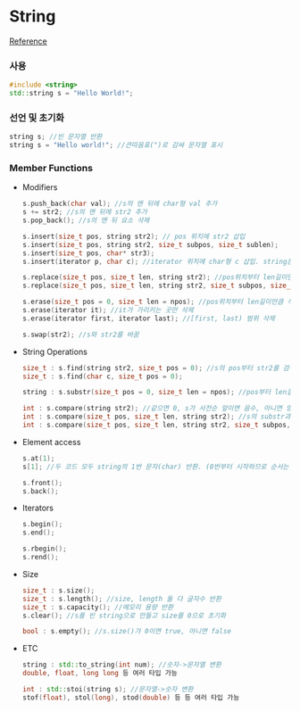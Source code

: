 # String
<a href="https://www.cplusplus.com/reference/string/string/">Reference</a>

### 사용

```c++
#include <string>
std::string s = "Hello World!";
```

### 선언 및 초기화

```c++
string s; //빈 문자열 반환
string s = "Hello world!"; //큰따옴표(")로 감싸 문자열 표시
```

### Member Functions

* Modifiers
    ```c++
    s.push_back(char val); //s의 맨 뒤에 char형 val 추가
    s += str2; //s의 맨 뒤에 str2 추가
    s.pop_back(); //s의 맨 뒤 요소 삭제

    s.insert(size_t pos, string str2); // pos 위치에 str2 삽입
    s.insert(size_t pos, string str2, size_t subpos, size_t sublen); 
    s.insert(size_t pos, char* str3);
    s.insert(iterator p, char c); //iterator 위치에 char형 c 삽입. string은 삽입 불가

    s.replace(size_t pos, size_t len, string str2); //pos위치부터 len길이만큼 str2로 교체
    s.replace(size_t pos, size_t len, string str2, size_t subpos, size_t sublen); //str2의 substtr

    s.erase(size_t pos = 0, size_t len = npos); //pos위치부터 len길이만큼 삭제
    s.erase(iterator it); //it가 가리키는 곳만 삭제
    s.erase(iterator first, iterator last); //[first, last) 범위 삭제

    s.swap(str2); //s와 str2를 바꿈
    ```

* String Operations
    ```c++
    size_t : s.find(string str2, size_t pos = 0); //s의 pos부터 str2를 검색, 첫 위치 반환. str2가 없으면 string::npos(size_t의 maximum) 반환
    size_t : s.find(char c, size_t pos = 0);

    string : s.substr(size_t pos = 0, size_t len = npos); //pos부터 len길이의 string 반환

    int : s.compare(string str2); //같으면 0, s가 사전순 앞이면 음수, 아니면 양수 반환
    int : s.compare(size_t pos, size_t len, string str2); //s의 substr과 str2 비교
    int : s.compare(size_t pos, size_t len, string str2, size_t subpos, size_t sublen);
    ```

* Element access
    ```c++
    s.at(1);
    s[1]; //두 코드 모두 string의 1번 문자(char) 반환. (0번부터 시작하므로 순서는 2번째 요소)
    
    s.front();
    s.back();
    ```

* Iterators
    ```c++
    s.begin();
    s.end();

    s.rbegin();
    s.rend();
    ```

* Size
    ```c++
    size_t : s.size();
    size_t : s.length(); //size, length 둘 다 글자수 반환
    size_t : s.capacity(); //메모리 용량 반환
    s.clear(); //s를 빈 string으로 만들고 size를 0으로 초기화

    bool : s.empty(); //s.size()가 0이면 true, 아니면 false
    ```

* ETC
    ```c++
    string : std::to_string(int num); //숫자->문자열 변환
    double, float, long long 등 여러 타입 가능

    int : std::stoi(string s); //문자열->숫자 변환
    stof(float), stol(long), stod(double) 등 등 여러 타입 가능
    ```